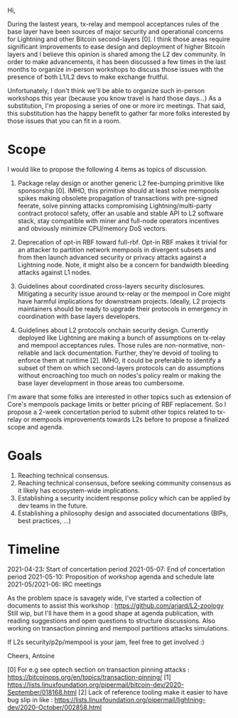 Hi,

During the lastest years, tx-relay and mempool acceptances rules of the
base layer have been sources of major security and operational concerns for
Lightning and other Bitcoin second-layers [0]. I think those areas require
significant improvements to ease design and deployment of higher Bitcoin
layers and I believe this opinion is shared among the L2 dev community. In
order to make advancements, it has been discussed a few times in the last
months to organize in-person workshops to discuss those issues with the
presence of both L1/L2 devs to make exchange fruitful.

Unfortunately, I don't think we'll be able to organize such in-person
workshops this year (because you know travel is hard those days...) As a
substitution, I'm proposing a series of one or more irc meetings. That
said, this substitution has the happy benefit to gather far more folks
interested by those issues that you can fit in a room.

# Scope

I would like to propose the following 4 items as topics of discussion.

1) Package relay design or another generic L2 fee-bumping primitive like
sponsorship [0]. IMHO, this primitive should at least solve mempools spikes
making obsolete propagation of transactions with pre-signed feerate, solve
pinning attacks compromising Lightning/multi-party contract protocol
safety, offer an usable and stable API to L2 software stack, stay
compatible with miner and full-node operators incentives and obviously
minimize CPU/memory DoS vectors.

2) Deprecation of opt-in RBF toward full-rbf. Opt-in RBF makes it trivial
for an attacker to partition network mempools in divergent subsets and from
then launch advanced security or privacy attacks against a Lightning node.
Note, it might also be a concern for bandwidth bleeding attacks against L1
nodes.

3) Guidelines about coordinated cross-layers security disclosures.
Mitigating a security issue around tx-relay or the mempool in Core might
have harmful implications for downstream projects. Ideally, L2 projects
maintainers should be ready to upgrade their protocols in emergency in
coordination with base layers developers.

4) Guidelines about L2 protocols onchain security design. Currently
deployed like Lightning are making a bunch of assumptions on tx-relay and
mempool acceptances rules. Those rules are non-normative, non-reliable and
lack documentation. Further, they're devoid of tooling to enforce them at
runtime [2]. IMHO, it could be preferable to identify a subset of them on
which second-layers protocols can do assumptions without encroaching too
much on nodes's policy realm or making the base layer development in those
areas too cumbersome.

I'm aware that some folks are interested in other topics such as extension
of Core's mempools package limits or better pricing of RBF replacement. So
l propose a 2-week concertation period to submit other topics related to
tx-relay or mempools improvements towards L2s before to propose a finalized
scope and agenda.

# Goals

1) Reaching technical consensus.
2) Reaching technical consensus, before seeking community consensus as it
likely has ecosystem-wide implications.
3) Establishing a security incident response policy which can be applied by
dev teams in the future.
4) Establishing a philosophy design and associated documentations (BIPs,
best practices, ...)

# Timeline

2021-04-23: Start of concertation period
2021-05-07: End of concertation period
2021-05-10: Proposition of workshop agenda and schedule
late 2021-05/2021-06: IRC meetings

As the problem space is savagely wide, I've started a collection of
documents to assist this workshop : https://github.com/ariard/L2-zoology
Still wip, but I'll have them in a good shape at agenda publication, with
reading suggestions and open questions to structure discussions.
Also working on transaction pinning and mempool partitions attacks
simulations.

If L2s security/p2p/mempool is your jam, feel free to get involved :)

Cheers,
Antoine

[0] For e.g see optech section on transaction pinning attacks : https://bitcoinops.org/en/topics/transaction-pinning/
[1] https://lists.linuxfoundation.org/pipermail/bitcoin-dev/2020-September/018168.html
[2] Lack of reference tooling make it easier to have bug slip in like : https://lists.linuxfoundation.org/pipermail/lightning-dev/2020-October/002858.html
